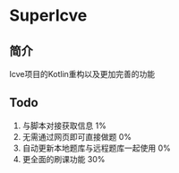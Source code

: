 # SuperIcve
## 简介
Icve项目的Kotlin重构以及更加完善的功能
## Todo
1. 与脚本对接获取信息 1%
2. 无需通过网页即可直接做题 0%
3. 自动更新本地题库与远程题库一起使用 0%
4. 更全面的刷课功能 30%